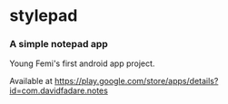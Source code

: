 # stylepad

### A simple notepad app

Young Femi's first android app project.

Available at https://play.google.com/store/apps/details?id=com.davidfadare.notes
